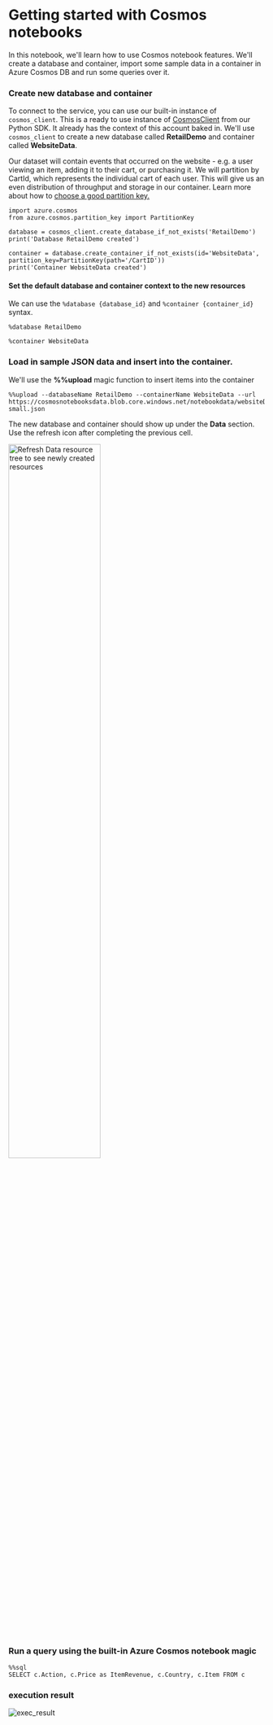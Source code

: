# Getting started with Cosmos notebooks

In this notebook, we'll learn how to use Cosmos notebook features. We'll create a database and container, import some sample data in a container in Azure Cosmos DB and run some queries over it.

### Create new database and container

To connect to the service, you can use our built-in instance of ```cosmos_client```. This is a ready to use instance of [CosmosClient](https://docs.microsoft.com/python/api/azure-cosmos/azure.cosmos.cosmos_client.cosmosclient?view=azure-python) from our Python SDK. It already has the context of this account baked in. We'll use ```cosmos_client``` to create a new database called **RetailDemo** and container called **WebsiteData**.

Our dataset will contain events that occurred on the website - e.g. a user viewing an item, adding it to their cart, or purchasing it. We will partition by CartId, which represents the individual cart of each user. This will give us an even distribution of throughput and storage in our container. Learn more about how to [choose a good partition key.](https://docs.microsoft.com/azure/cosmos-db/partition-data)

```
import azure.cosmos
from azure.cosmos.partition_key import PartitionKey

database = cosmos_client.create_database_if_not_exists('RetailDemo')
print('Database RetailDemo created')

container = database.create_container_if_not_exists(id='WebsiteData', partition_key=PartitionKey(path='/CartID'))
print('Container WebsiteData created')
```

#### Set the default database and container context to the new resources

We can use the ```%database {database_id}``` and ```%container {container_id}``` syntax.

```
%database RetailDemo
```
```
%container WebsiteData
````

### Load in sample JSON data and insert into the container. 
We'll use the **%%upload** magic function to insert items into the container

```
%%upload --databaseName RetailDemo --containerName WebsiteData --url https://cosmosnotebooksdata.blob.core.windows.net/notebookdata/websiteData-small.json
```
The new database and container should show up under the **Data** section. Use the refresh icon after completing the previous cell. 

<img src="https://cosmosnotebooksdata.blob.core.windows.net/notebookdata/refreshData.png" alt="Refresh Data resource tree to see newly created resources" width="60%"/>

### Run a query using the built-in Azure Cosmos notebook magic
```
%%sql
SELECT c.Action, c.Price as ItemRevenue, c.Country, c.Item FROM c
```

### execution result

 ![exec_result](Image/img1.PNG?raw=true "exec_result")
 
 
 



